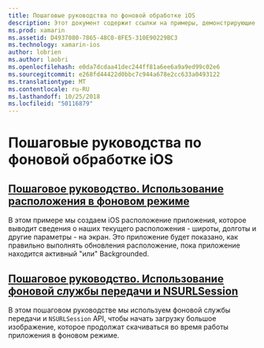 ```yaml
---
title: Пошаговые руководства по фоновой обработке iOS
description: Этот документ содержит ссылки на примеры, демонстрирующие способы использования сведений о расположении в backgrounded приложении и как использовать фоновой службы передачи и NSURLSession.
ms.prod: xamarin
ms.assetid: D4937080-7865-48C0-8FE5-310E90229BC3
ms.technology: xamarin-ios
author: lobrien
ms.author: laobri
ms.openlocfilehash: e0da7dcdaa41dec244ff81a6ee6a9a9ed99c02e6
ms.sourcegitcommit: e268fd44422d0bbc7c944a678e2cc633a0493122
ms.translationtype: MT
ms.contentlocale: ru-RU
ms.lasthandoff: 10/25/2018
ms.locfileid: "50116879"
---
```

# <a name="ios-backgrounding-walkthroughs"></a>Пошаговые руководства по фоновой обработке iOS

##  <a name="walkthrough---using-background-locationiosapp-fundamentalsbackgroundingios-backgrounding-walkthroughslocation-walkthroughmd"></a>[Пошаговое руководство. Использование расположения в фоновом режиме](~/ios/app-fundamentals/backgrounding/ios-backgrounding-walkthroughs/location-walkthrough.md)

В этом примере мы создаем iOS расположение приложения, которое выводит сведения о наших текущего расположения - широты, долготы и другие параметры - на экран. Это приложение будет показано, как правильно выполнять обновления расположение, пока приложение находится активный "или" Backgrounded.

##  <a name="walkthrough---using-background-transfer-service-and-nsurlsessioniosapp-fundamentalsbackgroundingios-backgrounding-walkthroughsbackground-transfer-walkthroughmd"></a>[Пошаговое руководство. Использование фоновой службы передачи и NSURLSession](~/ios/app-fundamentals/backgrounding/ios-backgrounding-walkthroughs/background-transfer-walkthrough.md)

В этом пошаговом руководстве мы используем фоновой службы передачи и `NSURLSession` API, чтобы начать загрузку большое изображение, которое продолжат скачиваться во время работы приложения в фоновом режиме.
